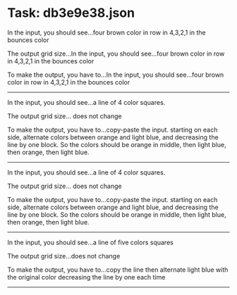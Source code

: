 # Task: db3e9e38.json

In the input, you should see...four brown color in row in 4,3,2,1  in the bounces color

The output grid size...In the input, you should see...four brown color in row in 4,3,2,1  in the bounces color

To make the output, you have to...In the input, you should see...four brown color in row in 4,3,2,1  in the bounces color

---

In the input, you should see...a line of 4 color squares.

The output grid size... does not change

To make the output, you have to...copy-paste the input.  starting on each side, alternate colors between orange and light blue, and decreasing the line by one block.  So the colors should be orange in middle, then light blue, then orange, then light blue.

---

In the input, you should see...a line of 4 color squares.

The output grid size... does not change

To make the output, you have to...copy-paste the input.  starting on each side, alternate colors between orange and light blue, and decreasing the line by one block.  So the colors should be orange in middle, then light blue, then orange, then light blue.

---

In the input, you should see...a line of five colors squares

The output grid size...does not change

To make the output, you have to...copy the line then alternate light blue with the original color decreasing the line by one each time

---

